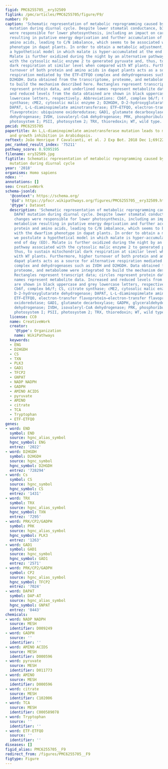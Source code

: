 ```yaml
---
figid: PMC6255705__ery32509
figlink: /pmc/articles/PMC6255705/figure/F9/
number: F9
caption: 'Schematic representation of metabolic reprogramming caused by the DAPAT
  mutation during diurnal cycle. Despite lower stomatal conductance, biochemical changes
  were responsible for lower photosynthesis, including an impact on carbohydrate metabolism
  resulting in putative energy deprivation and further accumulation of protein and
  amino acids, leading to C/N imbalance, which seems to be associated with the dwarfism
  phenotype in dapat plants. In order to obtain a metabolic adjustment, we postulate
  a hypothetical model in which malate is hyper-accumulated at the end of day (ED).
  Malate is further oxidized during the night by an alternative pathway associated
  with the cytosolic malic enzyme 2 to generated pyruvate and, thus, to sustain mitochondrial
  dark respiration at similar level when compared with WT plants. Furthermore, higher
  turnover of both protein and amino acids in dapat plants acts as a source for alternative
  respiration mediated by the ETF–ETFQO complex and dehydrogenases such as IVDH and
  D2HGDH. Data obtained from the transcriptome, proteome, and metabolome were integrated
  to build the mechanism described here. Rectangles represent transcript data; circles
  represent protein data, and underlined names represent metabolite data. Increased
  and reduced levels from the data obtained are shown in black uppercase and grey
  lowercase letters, respectively. Abbreviations: Cb6f, complex b6/f; CS, citrate
  synthase; cME2, cytosolic malic enzyme 2; D2HGDH, D-2-hydroxyglutarate dehydrogenase;
  DAPAT, L-L-diaminopimelate aminotransferase; ETF–ETFQO, electron-transfer flavoprotein–electron-transfer
  flavoprotein: ubiquinone oxidoredutase; GAD1, glutamate decarboxylase; GADPH, glyceraldehyde-3-phosphate
  dehydrogenase; IVDH, isovaleryl-CoA dehydrogenase; PRK, phosphoribulokinase; PSI,
  photosystem I; PSII, photosystem 2; TRX, thioredoxin; WT, wild type.'
pmcid: PMC6255705
papertitle: An L,L-diaminopimelate aminotransferase mutation leads to metabolic shifts
  and growth inhibition in Arabidopsis.
reftext: João Henrique F Cavalcanti, et al. J Exp Bot. 2018 Dec 1;69(22):5489-5506.
pmc_ranked_result_index: '75211'
pathway_score: 0.9395195
filename: ery32509.jpg
figtitle: Schematic representation of metabolic reprogramming caused by the DAPAT
  mutation during diurnal cycle
year: '2018'
organisms: Homo sapiens
ndex: ''
annotations: []
seo: CreativeWork
schema-jsonld:
  '@context': https://schema.org/
  '@id': https://pfocr.wikipathways.org/figures/PMC6255705__ery32509.html
  '@type': Dataset
  description: 'Schematic representation of metabolic reprogramming caused by the
    DAPAT mutation during diurnal cycle. Despite lower stomatal conductance, biochemical
    changes were responsible for lower photosynthesis, including an impact on carbohydrate
    metabolism resulting in putative energy deprivation and further accumulation of
    protein and amino acids, leading to C/N imbalance, which seems to be associated
    with the dwarfism phenotype in dapat plants. In order to obtain a metabolic adjustment,
    we postulate a hypothetical model in which malate is hyper-accumulated at the
    end of day (ED). Malate is further oxidized during the night by an alternative
    pathway associated with the cytosolic malic enzyme 2 to generated pyruvate and,
    thus, to sustain mitochondrial dark respiration at similar level when compared
    with WT plants. Furthermore, higher turnover of both protein and amino acids in
    dapat plants acts as a source for alternative respiration mediated by the ETF–ETFQO
    complex and dehydrogenases such as IVDH and D2HGDH. Data obtained from the transcriptome,
    proteome, and metabolome were integrated to build the mechanism described here.
    Rectangles represent transcript data; circles represent protein data, and underlined
    names represent metabolite data. Increased and reduced levels from the data obtained
    are shown in black uppercase and grey lowercase letters, respectively. Abbreviations:
    Cb6f, complex b6/f; CS, citrate synthase; cME2, cytosolic malic enzyme 2; D2HGDH,
    D-2-hydroxyglutarate dehydrogenase; DAPAT, L-L-diaminopimelate aminotransferase;
    ETF–ETFQO, electron-transfer flavoprotein–electron-transfer flavoprotein: ubiquinone
    oxidoredutase; GAD1, glutamate decarboxylase; GADPH, glyceraldehyde-3-phosphate
    dehydrogenase; IVDH, isovaleryl-CoA dehydrogenase; PRK, phosphoribulokinase; PSI,
    photosystem I; PSII, photosystem 2; TRX, thioredoxin; WT, wild type.'
  license: CC0
  name: CreativeWork
  creator:
    '@type': Organization
    name: WikiPathways
  keywords:
  - ENG
  - D2HGDH
  - CS
  - TXN
  - PLK3
  - GAD1
  - TFCP2
  - GNPAT
  - NADP NADPH
  - GADPH
  - AMINO ACIDS
  - pyruvate
  - AMINO
  - citrate
  - TCA
  - Tryptophan
  - ETF-ETFQO
genes:
- word: END
  symbol: END
  source: hgnc_alias_symbol
  hgnc_symbol: ENG
  entrez: '2022'
- word: D2HGDH
  symbol: D2HGDH
  source: hgnc_symbol
  hgnc_symbol: D2HGDH
  entrez: '728294'
- word: Cs
  symbol: CS
  source: hgnc_symbol
  hgnc_symbol: CS
  entrez: '1431'
- word: TRX
  symbol: TRX
  source: hgnc_alias_symbol
  hgnc_symbol: TXN
  entrez: '7295'
- word: PRK/CP2/GADPH
  symbol: PRK
  source: hgnc_alias_symbol
  hgnc_symbol: PLK3
  entrez: '1263'
- word: GAD1
  symbol: GAD1
  source: hgnc_symbol
  hgnc_symbol: GAD1
  entrez: '2571'
- word: PRK/CP2/GADPH
  symbol: CP2
  source: hgnc_alias_symbol
  hgnc_symbol: TFCP2
  entrez: '7024'
- word: DAPAT
  symbol: DAP-AT
  source: hgnc_alias_symbol
  hgnc_symbol: GNPAT
  entrez: '8443'
chemicals:
- word: NADP NADPH
  source: MESH
  identifier: D009249
- word: GADPH
  source: ''
  identifier: ''
- word: AMINO ACIDS
  source: MESH
  identifier: D000596
- word: pyruvate
  source: MESH
  identifier: D011773
- word: AMINO
  source: MESH
  identifier: D000596
- word: citrate
  source: MESH
  identifier: C102006
- word: TCA
  source: MESH
  identifier: C000589078
- word: Tryptophan
  source: ''
  identifier: ''
- word: ETF-ETFQO
  source: ''
  identifier: ''
diseases: []
figid_alias: PMC6255705__F9
redirect_from: /figures/PMC6255705__F9
figtype: Figure
---
```

